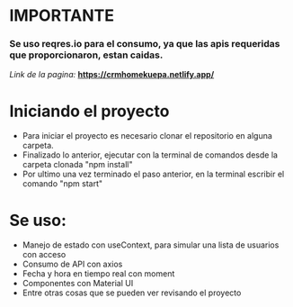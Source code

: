 # IMPORTANTE
### Se uso reqres.io para el consumo, ya que las apis requeridas que proporcionaron, estan caidas.
*Link de la pagina:* **https://crmhomekuepa.netlify.app/**

# Iniciando el proyecto
- Para iniciar el proyecto es necesario clonar el repositorio en alguna carpeta.
- Finalizado lo anterior, ejecutar con la terminal de comandos desde la carpeta clonada "npm install"
- Por ultimo una vez terminado el paso anterior, en la terminal escribir el comando "npm start"

# Se uso:
- Manejo de estado con useContext, para simular una lista de usuarios con acceso
- Consumo de API con axios
- Fecha y hora en tiempo real con moment
- Componentes con Material UI
- Entre otras cosas que se pueden ver revisando el proyecto